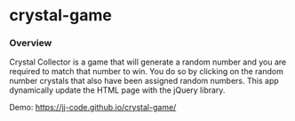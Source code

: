# crystal-game

### Overview

Crystal Collector is a game that will generate a random number and you are required to match that number to win. You do so by clicking on the random number crystals that also have been assigned random numbers. This app dynamically update the HTML page with the jQuery library.

Demo: https://jj-code.github.io/crystal-game/